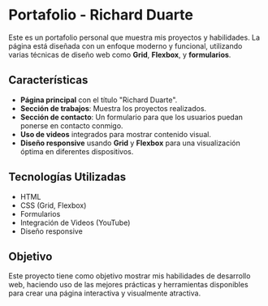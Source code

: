 # Portafolio - Richard Duarte

Este es un portafolio personal que muestra mis proyectos y habilidades. La página está diseñada con un enfoque moderno y funcional, utilizando varias técnicas de diseño web como **Grid**, **Flexbox**, y **formularios**.

## Características

- **Página principal** con el título "Richard Duarte".
- **Sección de trabajos**: Muestra los proyectos realizados.
- **Sección de contacto**: Un formulario para que los usuarios puedan ponerse en contacto conmigo.
- **Uso de videos** integrados para mostrar contenido visual.
- **Diseño responsive** usando **Grid** y **Flexbox** para una visualización óptima en diferentes dispositivos.

## Tecnologías Utilizadas

- HTML
- CSS (Grid, Flexbox)
- Formularios
- Integración de Videos (YouTube)
- Diseño responsive

## Objetivo

Este proyecto tiene como objetivo mostrar mis habilidades de desarrollo web, haciendo uso de las mejores prácticas y herramientas disponibles para crear una página interactiva y visualmente atractiva.